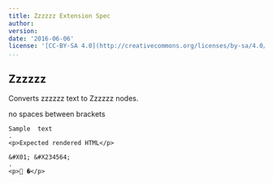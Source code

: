 ```yaml
---
title: Zzzzzz Extension Spec
author: 
version: 
date: '2016-06-06'
license: '[CC-BY-SA 4.0](http://creativecommons.org/licenses/by-sa/4.0/)'
...
```


## Zzzzzz  

Converts zzzzzz text to Zzzzzz nodes.  

no spaces between brackets

```````````````````````````````` example(Zzzzzz: 1) options(option1, IGNORE)
Sample  text
.
<p>Expected rendered HTML</p>
````````````````````````````````


```````````````````````````````` example Zzzzzz: 2
&#X01; &#X234564;
.
<p> �</p>
````````````````````````````````



